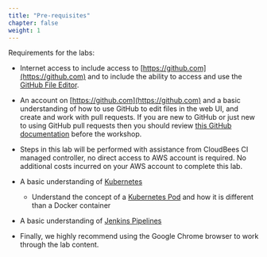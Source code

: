 ```yaml
---
title: "Pre-requisites"
chapter: false
weight: 1
---
```


Requirements for the labs:

* Internet access to include access to [https://github.com](https://github.com) and to include the ability to access and use the [GitHub File Editor](https://help.github.com/articles/editing-files-in-your-repository).

* An account on [https://github.com](https://github.com) and a basic understanding of how to use GitHub to edit files in the web UI, and create and work with pull requests. If you are new to GitHub or just new to using GitHub pull requests then you should review [this GitHub documentation](https://docs.github.com/en/github/collaborating-with-issues-and-pull-requests/proposing-changes-to-your-work-with-pull-requests) before the workshop.

* Steps in this lab will be performed with assistance from CloudBees CI managed controller, no direct access to AWS account is required. No additional costs incurred on your AWS account to complete this lab.

* A basic understanding of [Kubernetes](https://kubernetes.io/docs/tutorials/kubernetes-basics/)
  * Understand the concept of a [Kubernetes Pod](https://kubernetes.io/docs/concepts/workloads/pods/) and how it is different than a Docker container

* A basic understanding of [Jenkins Pipelines](https://jenkins.io/doc/book/pipeline/getting-started/)

* Finally, we highly recommend using the Google Chrome browser to work through the lab content.
